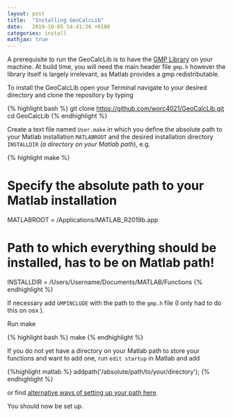 ```yaml
---
layout: post
title:  "Installing GeoCalcLib"
date:   2019-10-05 14:41:36 +0100
categories: install
mathjax: true
---
```


A prerequisite to run the GeoCalcLib is to have the [GMP Library][gmp] on your machine. At build time, you will need the main header file `gmp.h` however the library itself is largely irrelevant, as Matlab provides a gmp redistributable.

To install the GeoCalcLib open your Terminal navigate to your desired directory and clone the repository by typing

{% highlight bash %}
git clone https://github.com/worc4021/GeoCalcLib.git
cd GeoCalcLib
{% endhighlight %}

Create a text file named `User.make` in which you define the absolute path to your Matlab installation `MATLABROOT`
and the desired installation directory `INSTALLDIR` *(a directory on your Matlab path*), e.g.

{% highlight make %}
# Specify the absolute path to your Matlab installation
MATLABROOT = /Applications/MATLAB_R2019b.app

# Path to which everything should be installed, has to be on Matlab path!
INSTALLDIR = /Users/Username/Documents/MATLAB/Functions
{% endhighlight %}

If necessary add `GMPINCLUDE` with the path to the `gmp.h` file (I only had to do this on osx ).

Run make

{% highlight bash %}
make
{% endhighlight %}

If you do not yet have a directory on your Matlab path to store your functions and want to add one, run `edit startup` in Matlab and add 

{%highlight matlab %}
addpath('/absolute/path/to/your/directory');
{% endhighlight %}

or find [alternative ways of setting up your path here][matlab-path].

You should now be set up.


[gmp]: https://gmplib.org
[matlab-path]: http://uk.mathworks.com/help/matlab/matlab_env/what-is-the-matlab-search-path.html
